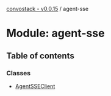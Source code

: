 [convostack - v0.0.15](../README.md) / agent-sse

# Module: agent-sse

## Table of contents

### Classes

- [AgentSSEClient](../classes/agent_sse.AgentSSEClient.md)
